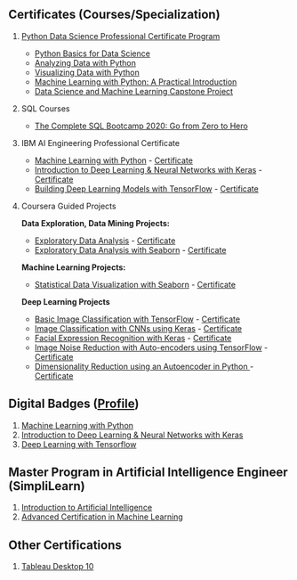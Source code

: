 ## Certificates (Courses/Specialization)
1. [Python Data Science Professional Certificate Program](https://credentials.edx.org/records/programs/shared/d346c1c9d13e4a89861de80516ed5dd5/)
    * [Python Basics for Data Science](https://courses.edx.org/certificates/23d9f614f0da41d499418e5b77c7f0a0)
    * [Analyzing Data with Python](https://courses.edx.org/certificates/4fcc40764b134dcba4e49f7d0d44c3b6)
    * [Visualizing Data with Python](https://courses.edx.org/certificates/2c9c5602a312466ebd7d24b9dec34c54)
    * [Machine Learning with Python: A Practical Introduction](https://courses.edx.org/certificates/b47735a5b9df42e19e34a0d121820eef)
    * [Data Science and Machine Learning Capstone Project](https://courses.edx.org/certificates/a1151dc2574a407cbf49f794e6d5b344)
2. SQL Courses
   * [The Complete SQL Bootcamp 2020: Go from Zero to Hero](https://www.udemy.com/certificate/UC-4728b844-3254-4fd4-a268-cff1e25b0f17/)
3. IBM AI Engineering Professional Certificate
   * [Machine Learning with Python](https://www.coursera.org/account/accomplishments/records/7VDM44AWHGGN) - [Certificate](https://www.coursera.org/account/accomplishments/certificate/7VDM44AWHGGN)
   * [Introduction to Deep Learning & Neural Networks with Keras](https://www.coursera.org/account/accomplishments/records/9TPL65PZRDRZ) - [Certificate](https://www.coursera.org/account/accomplishments/certificate/9TPL65PZRDRZ)
   * [Building Deep Learning Models with TensorFlow](https://www.coursera.org/account/accomplishments/verify/5QZ4N3L59RK9) - [Certificate](https://www.coursera.org/account/accomplishments/certificate/5QZ4N3L59RK9)
4. Coursera Guided Projects

   **Data Exploration, Data Mining Projects:**
   * [Exploratory Data Analysis](https://www.coursera.org/account/accomplishments/verify/LJ6M5JHWFRE4) - [Certificate](https://www.coursera.org/account/accomplishments/certificate/LJ6M5JHWFRE4) 
   * [Exploratory Data Analysis with Seaborn](https://www.coursera.org/account/accomplishments/verify/HQCLHC5DMX5S) - [Certificate](https://www.coursera.org/account/accomplishments/certificate/HQCLHC5DMX5S) 
   
   **Machine Learning Projects:**
   * [Statistical Data Visualization with Seaborn](https://www.coursera.org/account/accomplishments/verify/LLA5PT8MA7BZ) - [Certificate](https://www.coursera.org/account/accomplishments/certificate/LLA5PT8MA7BZ)
   
   **Deep Learning Projects**
   * [Basic Image Classification with TensorFlow](https://www.coursera.org/account/accomplishments/verify/KM9B7Q3XTLKV) - [Certificate](https://www.coursera.org/account/accomplishments/certificate/KM9B7Q3XTLKV)   
   * [Image Classification with CNNs using Keras](https://www.coursera.org/account/accomplishments/verify/QSK2R6G8Z4CL) - [Certificate](https://www.coursera.org/account/accomplishments/certificate/QSK2R6G8Z4CL)    
   * [Facial Expression Recognition with Keras](https://www.coursera.org/account/accomplishments/verify/KT8WSPK5NBAE) - [Certificate](https://www.coursera.org/account/accomplishments/certificate/KT8WSPK5NBAE)  
   * [Image Noise Reduction with Auto-encoders using TensorFlow](https://www.coursera.org/account/accomplishments/verify/8D3VUKDHYPRJ) - [Certificate](https://www.coursera.org/account/accomplishments/certificate/8D3VUKDHYPRJ) 
   * [Dimensionality Reduction using an Autoencoder in Python ](https://www.coursera.org/account/accomplishments/verify/X2P3XFP3WVLM) - [Certificate](https://www.coursera.org/account/accomplishments/certificate/X2P3XFP3WVLM) 
   

## Digital Badges ([Profile](https://www.youracclaim.com/users/shraman-gupta/badges))
1. [Machine Learning with Python](https://www.youracclaim.com/badges/661fb4df-8e77-4a70-8742-bd52855c9648/public_url)
2. [Introduction to Deep Learning & Neural Networks with Keras](https://www.youracclaim.com/badges/4755fb6d-726e-4bc7-ae9c-1f957b43f25b/public_url)
3. [Deep Learning with Tensorflow](https://www.youracclaim.com/badges/9be28ded-839c-4cea-90d1-973ed0437021/public_url)

## Master Program in Artificial Intelligence Engineer (SimpliLearn)
1. [Introduction to Artificial Intelligence](https://certificates.simplicdn.net/share/2135174.pdf)
2. [Advanced Certification in Machine Learning](https://certificates.simplicdn.net/share/2205559.pdf)


## Other Certifications
1. [Tableau Desktop 10](https://certificates.simplicdn.net/share/2183946.pdf)
